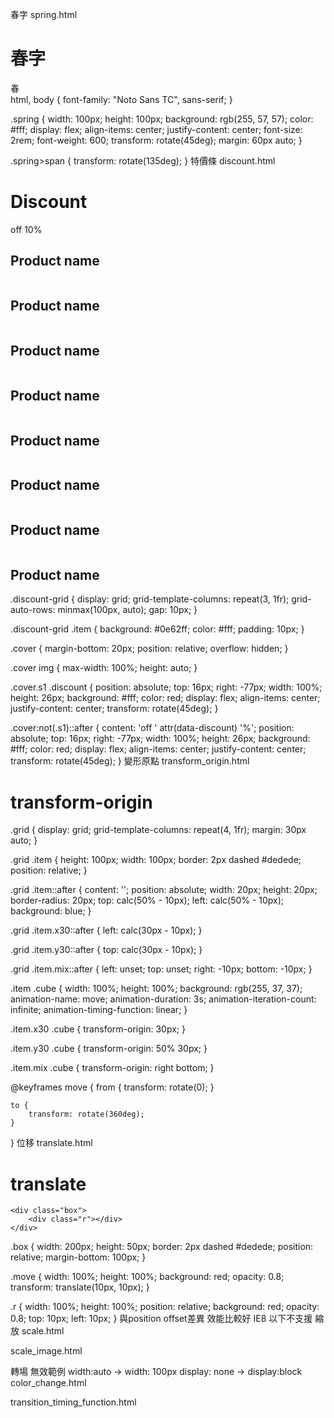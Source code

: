 春字
spring.html

<div class="container">
    <h1 class="slogan">春字</h1>
    <div class="spring">
        <span>春</span>
    </div>
</div>
html,
body {
    font-family: "Noto Sans TC", sans-serif;
}

.spring {
    width: 100px;
    height: 100px;
    background: rgb(255, 57, 57);
    color: #fff;
    display: flex;
    align-items: center;
    justify-content: center;
    font-size: 2rem;
    font-weight: 600;
    transform: rotate(45deg);
    margin: 60px auto;
}

.spring>span {
    transform: rotate(135deg);
}
特價條
discount.html

<div class="container">
    <h1 class="slogan">Discount</h1>
    <div class="discount-grid">
        <div class="item">
            <div class="cover s1">
                <img src="./assets/images/product.jpg" alt="">
                <div class="discount">off 10%</div>
            </div>
            <div class="content">
                <h2>Product name</h2>
            </div>
        </div>
        <div class="item">
            <div class="cover" data-discount="10">
                <img src="./assets/images/product.jpg" alt="">
            </div>
            <div class="content">
                <h2>Product name</h2>
            </div>
        </div>
        <div class="item">
            <div class="cover" data-discount="20">
                <img src="./assets/images/product.jpg" alt="">
            </div>
            <div class="content">
                <h2>Product name</h2>
            </div>
        </div>
        <div class="item">
            <div class="cover" data-discount="30">
                <img src="./assets/images/product.jpg" alt="">
            </div>
            <div class="content">
                <h2>Product name</h2>
            </div>
        </div>
        <div class="item">
            <div class="cover" data-discount="40">
                <img src="./assets/images/product.jpg" alt="">
            </div>
            <div class="content">
                <h2>Product name</h2>
            </div>
        </div>
        <div class="item">
            <div class="cover" data-discount="50">
                <img src="./assets/images/product.jpg" alt="">
            </div>
            <div class="content">
                <h2>Product name</h2>
            </div>
        </div>
        <div class="item">
            <div class="cover" data-discount="60">
                <img src="./assets/images/product.jpg" alt="">
            </div>
            <div class="content">
                <h2>Product name</h2>
            </div>
        </div>
        <div class="item">
            <div class="cover" data-discount="99">
                <img src="./assets/images/product.jpg" alt="">
            </div>
            <div class="content">
                <h2>Product name</h2>
            </div>
        </div>
    </div>
</div>
.discount-grid {
    display: grid;
    grid-template-columns: repeat(3, 1fr);
    grid-auto-rows: minmax(100px, auto);
    gap: 10px;
}

.discount-grid .item {
    background: #0e62ff;
    color: #fff;
    padding: 10px;
}

.cover {
    margin-bottom: 20px;
    position: relative;
    overflow: hidden;
}

.cover img {
    max-width: 100%;
    height: auto;
}

.cover.s1 .discount {
    position: absolute;
    top: 16px;
    right: -77px;
    width: 100%;
    height: 26px;
    background: #fff;
    color: red;
    display: flex;
    align-items: center;
    justify-content: center;
    transform: rotate(45deg);
}

.cover:not(.s1)::after {
    content: 'off ' attr(data-discount) '%';
    position: absolute;
    top: 16px;
    right: -77px;
    width: 100%;
    height: 26px;
    background: #fff;
    color: red;
    display: flex;
    align-items: center;
    justify-content: center;
    transform: rotate(45deg);
}
變形原點
transform_origin.html

<div class="container">
    <h1 class="slogan">transform-origin</h1>
    <div class="grid">
        <div class="item">
            <div class="cube"></div>
        </div>
        <div class="item x30">
            <div class="cube"></div>
        </div>
        <div class="item y30">
            <div class="cube"></div>
        </div>
        <div class="item mix">
            <div class="cube"></div>
        </div>
    </div>
</div>
.grid {
    display: grid;
    grid-template-columns: repeat(4, 1fr);
    margin: 30px auto;
}

.grid .item {
    height: 100px;
    width: 100px;
    border: 2px dashed #dedede;
    position: relative;
}

.grid .item::after {
    content: '';
    position: absolute;
    width: 20px;
    height: 20px;
    border-radius: 20px;
    top: calc(50% - 10px);
    left: calc(50% - 10px);
    background: blue;
}

.grid .item.x30::after {
    left: calc(30px - 10px);
}

.grid .item.y30::after {
    top: calc(30px - 10px);
}

.grid .item.mix::after {
    left: unset;
    top: unset;
    right: -10px;
    bottom: -10px;
}

.item .cube {
    width: 100%;
    height: 100%;
    background: rgb(255, 37, 37);
    animation-name: move;
    animation-duration: 3s;
    animation-iteration-count: infinite;
    animation-timing-function: linear;
}

.item.x30 .cube {
    transform-origin: 30px;
}

.item.y30 .cube {
    transform-origin: 50% 30px;
}

.item.mix .cube {
    transform-origin: right bottom;
}

@keyframes move {
    from {
        transform: rotate(0);
    }

    to {
        transform: rotate(360deg);
    }
}
位移
translate.html

<div class="container">
    <h1 class="slogan">translate</h1>
    <div class="box">
        <div class="move"></div>
    </div>

    <div class="box">
        <div class="r"></div>
    </div>
</div>
.box {
    width: 200px;
    height: 50px;
    border: 2px dashed #dedede;
    position: relative;
    margin-bottom: 100px;
}

.move {
    width: 100%;
    height: 100%;
    background: red;
    opacity: 0.8;
    transform: translate(10px, 10px);
}

.r {
    width: 100%;
    height: 100%;
    position: relative;
    background: red;
    opacity: 0.8;
    top: 10px;
    left: 10px;
}
與position offset差異
效能比較好
IE8 以下不支援
縮放
scale.html

scale_image.html

轉場
無效範例
width:auto -> width: 100px
display: none -> display:block
color_change.html

transition_timing_function.html